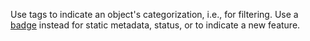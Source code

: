 Use tags to indicate an object's categorization, i.e., for filtering. Use a [badge](/components/badge/) instead for static metadata, status, or to indicate a new feature.
